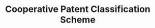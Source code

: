 ---
contributors:
- collaboration between EPO and USPTO
description: CPC is the outcome of an ambitious harmonization effort to bring the
  best practices from the EPO and USPTO together. In fact, most U.S. patent documents
  are already classified in ECLA. The conversion from ECLA to CPC at the EPO will
  ensure IPC compliance and eliminate the need for the EPO to classify U.S. patent
  documents. At the USPTO, the conversion will provide an up-to date classification
  system that is internationally compatible.
documentation: https://www.cooperativepatentclassification.org/cpcSchemeAndDefinitions
last_edit: Fri, 01 Dec 2023 12:20:30 GMT
location: https://www.cooperativepatentclassification.org/about
related_projects: {}
shortname: cooperative_patent_classification
tags:
- classification
title: Cooperative Patent Classification Scheme
uuid: 3aa314f5-20eb-4e21-96e8-d1f28e8dd51c
---